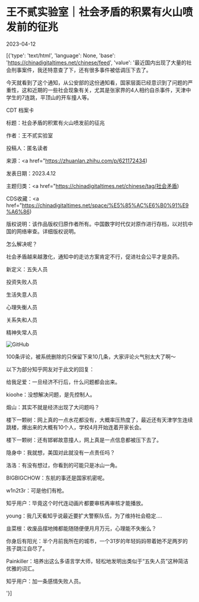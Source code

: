 # 王不贰实验室｜社会矛盾的积累有火山喷发前的征兆

2023-04-12

[{'type': 'text/html', 'language': None, 'base': 'https://chinadigitaltimes.net/chinese/feed', 'value': '最近国内出现了大量的社会刑事案件，我还特意查了下，还有很多事件被低调压下去了。

今天就看到了这个通知，从公安部的这份通知看，国家层面已经意识到了问题的严重性，这和近期的一些社会现象有关，尤其是张家界的4人相约自杀事件，天津中学生的7连跳，平顶山的开车撞人等。



CDT 档案卡

标题：社会矛盾的积累有火山喷发前的征兆

作者：王不贰实验室

投稿人：匿名读者

来源：<a href="https://zhuanlan.zhihu.com/p/621172434)

发表日期：2023.4.12

主题归类：<a href="https://chinadigitaltimes.net/chinese/tag/社会矛盾)

CDS收藏：<a href="https://chinadigitaltimes.net/space/%E5%85%AC%E6%B0%91%E9%A6%86)

版权说明：该作品版权归原作者所有。中国数字时代仅对原作进行存档，以对抗中国的网络审查。详细版权说明。





怎么解决呢？

社会矛盾越来越激化，通知中的走访方案肯定不行，促进社会公平才是良药。

新定义：五失人员

投资失败人员

生活失意人员

心理失衡人员

关系失和人员

精神失常人员

![GitHub](https://chinadigitaltimes.net/chinese/files/2023/04/image-1681299720121.png)

100条评论，被系统删除的只保留下来10几条，大家评论火气别太大了啊～

以下为部分知乎网友对于此文的回复：



给我足爱：一旦经济不行后，什么问题都会出来。

kioohe：没想解决问题，是先控制人。

煅山：其实不就是经济出现了大问题吗？

楼下一颗树：网上真的一点水花都没有，大概率压热度了，最近还有天津学生连续跳楼，爆出来的大概有10个人，学校4月开始连着开家长会。

楼下一颗树：还有邯郸故意撞人，网上真是一点信息都被压下去了。

隐身中：我就想，美国对此就没有一点责任吗？

洛洛：有没有想过，你看到的可能只是冰山一角。

BIGBIGCHOW：东航的事还是国家机密呢。

w1n2t3r：可是他们有枪。

知乎用户：毕竟这个时代连动画片都要审核再审核才能播放。

young：我几天看知乎说最近要扩大警察队伍，为了维持社会稳定….

韭菜根：收废品摆地摊都能随随便便月月万元，心理能不失衡么？

你身后有阳光：半个月前我所在的城市，一个31岁的年轻妈妈带着她不足两岁的孩子跳江自尽了。

Painkiller：培养出这么多语言学大师，轻松地发明出类似于“五失人员”这种简洁优雅的词汇。

知乎用户：加一条感情失败人员。

'}]